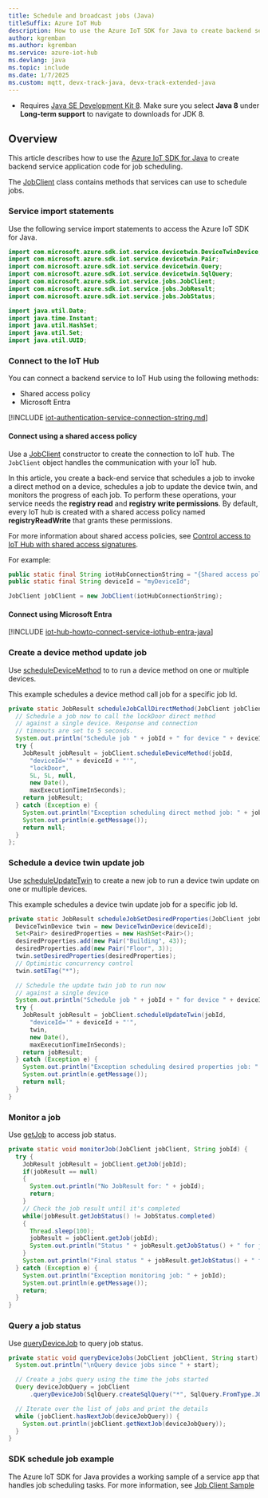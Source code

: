 ```yaml
---
title: Schedule and broadcast jobs (Java)
titleSuffix: Azure IoT Hub
description: How to use the Azure IoT SDK for Java to create backend service application code for job scheduling.
author: kgremban
ms.author: kgremban
ms.service: azure-iot-hub
ms.devlang: java
ms.topic: include
ms.date: 1/7/2025
ms.custom: mqtt, devx-track-java, devx-track-extended-java
---
```


  * Requires [Java SE Development Kit 8](/azure/developer/java/fundamentals/). Make sure you select **Java 8** under **Long-term support** to navigate to downloads for JDK 8.

## Overview

This article describes how to use the [Azure IoT SDK for Java](https://github.com/Azure/azure-iot-sdk-java) to create backend service application code for job scheduling.

The [JobClient](/java/api/com.microsoft.azure.sdk.iot.service.jobs.jobclient) class contains methods that services can use to schedule jobs.

### Service import statements

Use the following service import statements to access the Azure IoT SDK for Java.

```java
import com.microsoft.azure.sdk.iot.service.devicetwin.DeviceTwinDevice;
import com.microsoft.azure.sdk.iot.service.devicetwin.Pair;
import com.microsoft.azure.sdk.iot.service.devicetwin.Query;
import com.microsoft.azure.sdk.iot.service.devicetwin.SqlQuery;
import com.microsoft.azure.sdk.iot.service.jobs.JobClient;
import com.microsoft.azure.sdk.iot.service.jobs.JobResult;
import com.microsoft.azure.sdk.iot.service.jobs.JobStatus;

import java.util.Date;
import java.time.Instant;
import java.util.HashSet;
import java.util.Set;
import java.util.UUID;
```

### Connect to the IoT Hub

You can connect a backend service to IoT Hub using the following methods:

* Shared access policy
* Microsoft Entra

[!INCLUDE [iot-authentication-service-connection-string.md](iot-authentication-service-connection-string.md)]

#### Connect using a shared access policy

Use a [JobClient](/java/api/com.microsoft.azure.sdk.iot.service.jobs.jobclient) constructor to create the connection to IoT hub. The `JobClient` object handles the communication with your IoT hub.

In this article, you create a back-end service that schedules a job to invoke a direct method on a device, schedules a job to update the device twin, and monitors the progress of each job. To perform these operations, your service needs the **registry read** and **registry write permissions**. By default, every IoT hub is created with a shared access policy named **registryReadWrite** that grants these permissions.

For more information about shared access policies, see [Control access to IoT Hub with shared access signatures](/azure/iot-hub/authenticate-authorize-sas).

For example:

```java
public static final String iotHubConnectionString = "{Shared access policy connection string}";
public static final String deviceId = "myDeviceId";

JobClient jobClient = new JobClient(iotHubConnectionString);
```

#### Connect using Microsoft Entra

[!INCLUDE [iot-hub-howto-connect-service-iothub-entra-java](iot-hub-howto-connect-service-iothub-entra-java.md)]

### Create a device method update job

Use [scheduleDeviceMethod](/java/api/com.microsoft.azure.sdk.iot.service.jobs.jobclient?#com-microsoft-azure-sdk-iot-service-jobs-jobclient-scheduledevicemethod(java-lang-string-java-lang-string-java-lang-string-java-lang-long-java-lang-long-java-lang-object-java-util-date-long)) to to run a device method on one or multiple devices.

This example schedules a device method call job for a specific job Id.

```java
private static JobResult scheduleJobCallDirectMethod(JobClient jobClient, String jobId) {
  // Schedule a job now to call the lockDoor direct method
  // against a single device. Response and connection
  // timeouts are set to 5 seconds.
  System.out.println("Schedule job " + jobId + " for device " + deviceId);
  try {
    JobResult jobResult = jobClient.scheduleDeviceMethod(jobId,
      "deviceId='" + deviceId + "'",
      "lockDoor",
      5L, 5L, null,
      new Date(),
      maxExecutionTimeInSeconds);
    return jobResult;
  } catch (Exception e) {
    System.out.println("Exception scheduling direct method job: " + jobId);
    System.out.println(e.getMessage());
    return null;
  }
};
```

### Schedule a device twin update job

Use [scheduleUpdateTwin](/java/api/com.microsoft.azure.sdk.iot.service.jobs.jobclient?#com-microsoft-azure-sdk-iot-service-jobs-jobclient-scheduleupdatetwin(java-lang-string-java-lang-string-com-microsoft-azure-sdk-iot-service-devicetwin-devicetwindevice-java-util-date-long)) to create a new job to run a device twin update on one or multiple devices.

This example schedules a device twin update job for a specific job Id.

```java
private static JobResult scheduleJobSetDesiredProperties(JobClient jobClient, String jobId) {
  DeviceTwinDevice twin = new DeviceTwinDevice(deviceId);
  Set<Pair> desiredProperties = new HashSet<Pair>();
  desiredProperties.add(new Pair("Building", 43));
  desiredProperties.add(new Pair("Floor", 3));
  twin.setDesiredProperties(desiredProperties);
  // Optimistic concurrency control
  twin.setETag("*");

  // Schedule the update twin job to run now
  // against a single device
  System.out.println("Schedule job " + jobId + " for device " + deviceId);
  try {
    JobResult jobResult = jobClient.scheduleUpdateTwin(jobId, 
      "deviceId='" + deviceId + "'",
      twin,
      new Date(),
      maxExecutionTimeInSeconds);
    return jobResult;
  } catch (Exception e) {
    System.out.println("Exception scheduling desired properties job: " + jobId);
    System.out.println(e.getMessage());
    return null;
  }
}
```

### Monitor a job

Use [getJob](/java/api/com.microsoft.azure.sdk.iot.service.jobs.jobclient?#com-microsoft-azure-sdk-iot-service-jobs-jobclient-getjob(java-lang-string)) to access job status.

```java
private static void monitorJob(JobClient jobClient, String jobId) {
  try {
    JobResult jobResult = jobClient.getJob(jobId);
    if(jobResult == null)
    {
      System.out.println("No JobResult for: " + jobId);
      return;
    }
    // Check the job result until it's completed
    while(jobResult.getJobStatus() != JobStatus.completed)
    {
      Thread.sleep(100);
      jobResult = jobClient.getJob(jobId);
      System.out.println("Status " + jobResult.getJobStatus() + " for job " + jobId);
    }
    System.out.println("Final status " + jobResult.getJobStatus() + " for job " + jobId);
  } catch (Exception e) {
    System.out.println("Exception monitoring job: " + jobId);
    System.out.println(e.getMessage());
    return;
  }
}
```

### Query a job status

Use [queryDeviceJob](/java/api/com.microsoft.azure.sdk.iot.service.jobs.jobclient?#com-microsoft-azure-sdk-iot-service-jobs-jobclient-querydevicejob(java-lang-string)) to query job status.

```java
private static void queryDeviceJobs(JobClient jobClient, String start) throws Exception {
  System.out.println("\nQuery device jobs since " + start);

  // Create a jobs query using the time the jobs started
  Query deviceJobQuery = jobClient
      .queryDeviceJob(SqlQuery.createSqlQuery("*", SqlQuery.FromType.JOBS, "devices.jobs.startTimeUtc > '" + start + "'", null).getQuery());

  // Iterate over the list of jobs and print the details
  while (jobClient.hasNextJob(deviceJobQuery)) {
    System.out.println(jobClient.getNextJob(deviceJobQuery));
  }
}
```

### SDK schedule job example

The Azure IoT SDK for Java provides a working sample of a service app that handles job scheduling tasks. For more information, see [Job Client Sample](https://github.com/Azure/azure-iot-service-sdk-java/blob/main/service/iot-service-samples/job-client-sample/src/main/java/samples/com/microsoft/azure/sdk/iot/JobClientSample.java)
